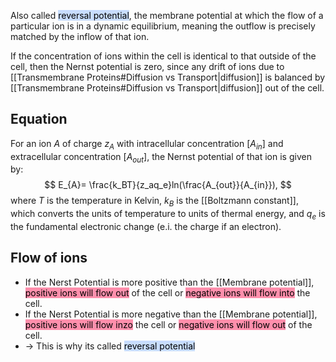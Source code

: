 Also called <mark style="background: #ADCCFFA6;">reversal potential</mark>, the membrane potential at which the flow of a particular ion is in a dynamic equilibrium, meaning the outflow is precisely matched by the inflow of that ion.

If the concentration of ions within the cell is identical to that outside of the cell, then the Nernst potential is zero, since any drift of ions due to [[Transmembrane Proteins#Diffusion vs Transport|diffusion]] is balanced by [[Transmembrane Proteins#Diffusion vs Transport|diffusion]] out of the cell.

## Equation
For an ion $A$ of charge $z_A$ with intracellular concentration $[A_{in}]$ and extracellular concentration $[A_{out}]$, the Nernst potential of that ion is given by:
$$
E_{A}= \frac{k_BT}{z_aq_e}ln(\frac{A_{out}}{A_{in}}),
$$
where $T$ is the temperature in Kelvin, $k_B$ is the [[Boltzmann constant]], which converts the units of temperature to units of thermal energy, and $q_e$ is the fundamental electronic change (e.i. the charge if an electron).

## Flow of ions 
- If the Nerst Potential is more positive than the [[Membrane potential]], <mark style="background: #FF5582A6;">positive ions will flow out</mark> of the cell or <mark style="background: #FF5582A6;">negative ions will flow into</mark> the cell.
- If the Nerst Potential is more negative than the [[Membrane potential]], <mark style="background: #FF5582A6;">positive ions will flow inzo</mark> the cell or <mark style="background: #FF5582A6;">negative ions will flow out</mark> of the cell.
- -> This is why its called <mark style="background: #ADCCFFA6;">reversal potential</mark>
